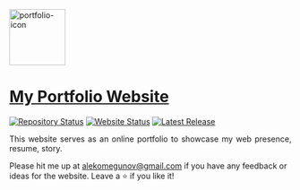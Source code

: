 <img src="https://image.flaticon.com/icons/svg/168/168774.svg" width = "100px" height = "100px" alt="portfolio-icon">

# <a href="http://www.fishand4ips.tk" target="_blank">My Portfolio Website</a>

[![Repository Status](https://img.shields.io/badge/Repository%20Status-Maintained-dark%20green.svg)](https://github.com/fishand4ips/me.github.io)
[![Website Status](https://img.shields.io/badge/Website%20Status-Online-green)](http://www.fishand4ips.tk)
[![Latest Release](https://img.shields.io/badge/Latest%20Release-29%20August%202020-yellow.svg)](https://github.com/fishand4ips/me.github.io/commits/master)

<p align="justify">This website serves as an online portfolio to showcase my web presence, resume, story.</p>

Please hit me up at <a href ="alekomegunov@gmail.com">alekomegunov@gmail.com</a> if you have any feedback or ideas for the website.
Leave a :star: if you like it!

